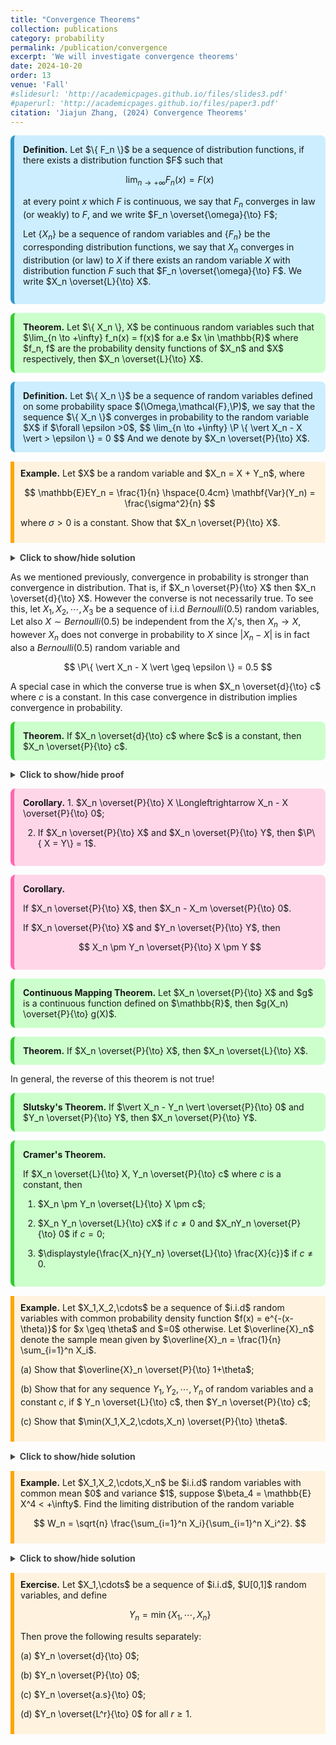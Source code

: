 ```yaml
---
title: "Convergence Theorems"
collection: publications
category: probability
permalink: /publication/convergence
excerpt: 'We will investigate convergence theorems'
date: 2024-10-20
order: 13
venue: 'Fall'
#slidesurl: 'http://academicpages.github.io/files/slides3.pdf'
#paperurl: 'http://academicpages.github.io/files/paper3.pdf'
citation: 'Jiajun Zhang, (2024) Convergence Theorems'
--- 
```


<div style="background-color: #cceeff; padding: 1em; border-left: 6px solid #3399cc; border-radius: 8px; margin: 1em 0;">
  <strong>Definition.</strong> Let $\{ F_n \}$ be a sequence of distribution functions, if there exists a distribution function $F$ such that 
  
$$
\lim_{n \to +\infty} F_n(x) = F(x)
$$

at every point $x$ which $F$ is continuous, we say that $F_n$ converges in law (or weakly) to $F$, and we write $F_n \overset{\omega}{\to} F$;

Let $\{ X_n \}$ be a sequence of random variables and $\{ F_n \}$ be the corresponding distribution functions, we say that $X_n$ converges in distribution (or law) to $X$ if there exists an random variable $X$ with distribution function $F$ such that $F_n \overset{\omega}{\to} F$. We write $X_n \overset{L}{\to} X$.

</div>



<div style="background-color: #ccffcc; padding: 1em; border-left: 6px solid #33cc33; border-radius: 8px; margin: 1em 0;">
  <strong>Theorem.</strong> Let $\{ X_n \}, X$ be continuous random variables such that $\lim_{n \to +\infty} f_n(x) = f(x)$ for a.e $x \in \mathbb{R}$ where $f_n, f$ are the probability density functions of $X_n$ and $X$ respectively, then $X_n \overset{L}{\to} X$.
</div>


<div style="background-color: #cceeff; padding: 1em; border-left: 6px solid #3399cc; border-radius: 8px; margin: 1em 0;">
  <strong>Definition.</strong> Let $\{ X_n \}$ be a sequence of random variables defined on some probability space $(\Omega,\mathcal{F},\P)$, we say that the sequence $\{ X_n \}$ converges in probability to the random variable $X$ if $\forall \epsilon >0$,
$$
\lim_{n \to +\infty} \P \{ \vert X_n - X \vert > \epsilon \} = 0
$$
And we denote by $X_n \overset{P}{\to} X$.
</div>

<div style="border-left: 6px solid orange; background-color: #fff3e0; padding: 10px; margin: 15px 0;">
  <strong>Example.</strong> Let $X$ be a random variable and $X_n = X + Y_n$, where
  
$$
\mathbb{E}EY_n = \frac{1}{n} \hspace{0.4cm} \mathbf{Var}(Y_n) = \frac{\sigma^2}{n}
$$

where $\sigma >0$ is a constant. Show that $X_n \overset{P}{\to} X$.
</div>
 
<details style="margin-top: 1em;">
  <summary style="font-weight: bold; color: #444; cursor: pointer;">
    Click to show/hide solution
  </summary>
  <div style="border-left: 6px solid gray; background-color: #f9f9f9; padding: 10px; margin-top: 10px;">
    <strong>Solution.</strong><br>
    By triangle inequality, we have
    
$$
\vert Y_n \vert \leq \vert Y_n - \mathbb{E} Y_n \vert + \vert \mathbb{E} Y_n \vert = \vert Y_n - \mathbb{E} Y_n \vert + \frac{1}{n}.
$$

Then, $\forall \epsilon >0$, we have

$$
\begin{align*}
\P\{ \vert X_n - X \vert \geq \epsilon \} & = \P \{ \vert Y_n \vert \geq \epsilon \}\\
& \leq \P \left\{ \vert Y_n -\mathbb{E} Y_n \vert + \frac{1}{n} \geq \epsilon \right\} \\
& = \P \left\{ \vert Y_n - \mathbb{E} Y_n \vert \geq \epsilon - \frac{1}{n} \right\} \\
& \leq \frac{\mathbf{Var}(Y_n)}{\left( \epsilon - \frac{1}{n} \right)^2} \hspace{2cm} \text{By Chebyshev's Inequality} \\
& = \frac{\sigma^2}{n \left( \epsilon - \frac{1}{n} \right)^2} \to 0, \hspace{1cm} \text{as $n \to +\infty$}.
\end{align*}
$$

Therefore we conclude that $X_n \overset{P}{\to} X$.
  </div>
</details>




As we mentioned previously, convergence in probability is stronger than convergence in distribution. That is, if $X_n \overset{P}{\to} X$ then $X_n \overset{d}{\to} X$. However the converse is not necessarily true. To see this, let $X_1,X_2,\cdots,X_3$ be a sequence of i.i.d $Bernoulli(0.5)$ random variables, Let also $X \sim Bernoulli(0.5)$ be independent from the $X_i$'s, then $X_n \to X$, however $X_n$ does not converge in probability to $X$ since $\vert X_n - X \vert$ is in fact also a $Bernoulli(0.5)$ random variable and

$$
\P\{ \vert X_n - X \vert \geq \epsilon \} = 0.5
$$

A special case in which the converse true is when $X_n \overset{d}{\to} c$ where $c$ is a constant. In this case convergence in distribution implies convergence in probability.

<div style="background-color: #ccffcc; padding: 1em; border-left: 6px solid #33cc33; border-radius: 8px; margin: 1em 0;">
  <strong>Theorem.</strong> If $X_n \overset{d}{\to} c$ where $c$ is a constant, then $X_n \overset{P}{\to} c$.
</div>



<details style="margin-top: 1em;">
  <summary style="font-weight: bold; color: #444; cursor: pointer;">
    Click to show/hide proof
  </summary>
  <div style="border-left: 6px solid gray; background-color: #f9f9f9; padding: 10px; margin-top: 10px;">
    <strong>Proof.</strong><br>
    Suppose $X_n$ has distribution function $F_X$, then by definition we know that $\lim_{n \to +\infty} F_X = c$. Now for anny $k>0$ we have

  $$
\begin{align*}
\P\{ \vert X_n - c \vert < k \} &= \P \{ -k < X_n - c < k\} \\
&= \P\{ -k+c < X_n < k+c \}\\
&= F_{X}(k+c) - F_X(-k+c) \\
&=1
\end{align*}
$$

thus $X_n \overset{P}{\to} c$.
  </div>
</details>





<div style="background-color: #ffd6e8; padding: 1em; border-left: 6px solid #ff66b2; border-radius: 8px; margin: 1em 0;">
  <strong>Corollary.</strong> 
  1. $X_n \overset{P}{\to} X \Longleftrightarrow
X_n - X \overset{P}{\to} 0$;

2.  If $X_n \overset{P}{\to} X$ and $X_n \overset{P}{\to} Y$, then $\P\{ X = Y\} = 1$.
</div>


<div style="background-color: #ffd6e8; padding: 1em; border-left: 6px solid #ff66b2; border-radius: 8px; margin: 1em 0;">
  <strong>Corollary.</strong> 
  
  If $X_n  \overset{P}{\to} X$, then $X_n - X_m \overset{P}{\to} 0$.



If $X_n \overset{P}{\to} X$ and $Y_n \overset{P}{\to} Y$, then 

$$
X_n \pm Y_n \overset{P}{\to} X \pm Y
$$

</div>


<div style="background-color: #ccffcc; padding: 1em; border-left: 6px solid #33cc33; border-radius: 8px; margin: 1em 0;">
  <strong>Continuous Mapping Theorem.</strong> Let $X_n \overset{P}{\to} X$ and $g$ is a continuous function defined on $\mathbb{R}$, then $g(X_n) \overset{P}{\to} g(X)$.
</div>



<div style="background-color: #ccffcc; padding: 1em; border-left: 6px solid #33cc33; border-radius: 8px; margin: 1em 0;">
  <strong>Theorem.</strong> If $X_n \overset{P}{\to} X$, then $X_n \overset{L}{\to} X$.
</div>


In general, the reverse of this theorem is not true!



<div style="background-color: #ccffcc; padding: 1em; border-left: 6px solid #33cc33; border-radius: 8px; margin: 1em 0;">
  <strong>Slutsky's Theorem.</strong> 
If $\vert X_n - Y_n \vert \overset{P}{\to} 0$ and $Y_n \overset{P}{\to} Y$, then $X_n \overset{P}{\to} Y$.
</div>


<div style="background-color: #ccffcc; padding: 1em; border-left: 6px solid #33cc33; border-radius: 8px; margin: 1em 0;">
  <strong>Cramer's Theorem.</strong> 

If $X_n \overset{L}{\to} X, Y_n \overset{P}{\to} c$ where $c$ is a constant, then

1. $X_n \pm Y_n \overset{L}{\to} X \pm c$;

2. $X_n Y_n \overset{L}{\to} cX$ if $c\neq 0$ and $X_nY_n \overset{P}{\to} 0$ if $c=0$;

3. $\displaystyle{\frac{X_n}{Y_n} \overset{L}{\to} \frac{X}{c}}$ if $c \neq 0$.
</div>



<div style="border-left: 6px solid orange; background-color: #fff3e0; padding: 10px; margin: 15px 0;">
  <strong>Example.</strong> Let $X_1,X_2,\cdots$ be a sequence of $i.i.d$ random variables with common probability density function $f(x) = e^{-(x-\theta)}$ for $x \geq \theta$ and $=0$ otherwise. Let $\overline{X}_n$ denote the sample mean given by $\overline{X}_n = \frac{1}{n} \sum_{i=1}^n X_i$.

(a) Show that $\overline{X}_n \overset{P}{\to} 1+\theta$;

(b) Show that for any sequence $Y_1,Y_2,\cdots,Y_n$ of random variables and a constant $c$, if $ Y_n \overset{L}{\to} c$, then $Y_n \overset{P}{\to} c$;

(c) Show that $\min(X_1,X_2,\cdots,X_n) \overset{P}{\to} \theta$.
</div>
 
<details style="margin-top: 1em;">
  <summary style="font-weight: bold; color: #444; cursor: pointer;">
    Click to show/hide solution
  </summary>
  <div style="border-left: 6px solid gray; background-color: #f9f9f9; padding: 10px; margin-top: 10px;">
    <strong>Solution.</strong><br>
    (a) : First we find $\mathbb{E} X$, since those are $i.i.d$, they must have the same $\mathbb{E} X$ value:

  $$
\begin{align*}
\mathbb{E} X &= \int_{-\infty}^{+\infty} x f_X(x) dx \\
& = \int_{\theta}^{+\infty} x e^{-(x - \theta)} dx\\
& = -xe^{-(x - \theta)} \Bigg\vert_{\theta}^{+\infty}
- \int_{\theta}^{+\infty} -e^{-(x - \theta)} dx \\
& = \theta + 1.
\end{align*}
$$


Then, we find out that what we want to show is just $\overline{X}_n \overset{P}{\to} \mathbb{E} X$, to further prove this we consider for any $\epsilon>0$, the term
$\P \{ \vert \overline{X}_n - \mathbb{E} X \vert >\epsilon \}$, and by Chevbeshev's inequality,

$$
\begin{align*}
\P\{ \vert \overline{X}_n - \mathbb{E} X \vert > \epsilon \} &\leq \frac{\mathbf{Var}(\overline{X}_n)}{\epsilon^2} \\
& = \frac{\frac{1}{n} \mathbf{Var}(X)}{\epsilon^2}\\
& = \frac{\mathbf{Var}(X)}{\epsilon^2} \cdot \frac{1}{n} \to 0, \text{as $n \to +\infty$}.
\end{align*}
$$

So we have proved that $\overline{X}_n \overset{P}{\to} 1+\theta$.

(b) : By definition, $Y_n \overset{L}{\to} c$ implies $\lim_{n \to +\infty} F_{Y_n} = c$ where $c$ is a constant and $F_{Y_n}$ is the distribution function of the random variable $Y_n$, and we have

$$
\begin{align*}
\P \{ \vert Y_n - c \vert < \epsilon \} &= \P\{ -\epsilon < Y_n - c < \epsilon \} \\
&= \P\{ -\epsilon + c < Y_n < \epsilon + c \} \\
&= F_{Y_n}(\epsilon + c) - F_{Y_n}(-\epsilon + c) \\
& \overset{\text{as $n \to +\infty$}}{\to} 1
\end{align*}
$$

Thus we have proved that $Y_n \overset{P}{\to} c$.

(c) : Define $X_0 = \min(X_1,X_2,\cdots,X_n)$, then by definition, 

$$
\begin{align*}
\P(X_0 \geq x) \implies \P(X_1 \geq x, X_2 \geq x, \cdots, X_n \geq x) &= \left( \int_{x}^{+\infty} e^{-(t - \theta)} dt \right)^n \\
&=e^{-n(x - \theta)}, \text{if $x > \theta$}.
\end{align*}
$$

Thus we have 

$$
f_{Y_0}(x) = \begin{cases} 1 : x \leq \theta \\ e^{-n(y - \theta)} : y > \theta \end{cases}
$$

and the distribution function is

$$
F_{Y_0}(x) = \begin{cases} 0 : x \leq \theta \\ e^{-n(x - \theta)} : x > \theta \end{cases}
$$

as $n \to +\infty$, $F_{Y_0}(x) \to \begin{cases} 0 : x \leq \theta \\ 1: y > \theta \end{cases}$ and hence we have $Y_n \overset{L}{\to} \theta$ where $\theta$ is a constant, and thus by (b), $Y_n \overset{P}{\to} \theta$.
 </div>
</details>




<div style="border-left: 6px solid orange; background-color: #fff3e0; padding: 10px; margin: 15px 0;">
  <strong>Example.</strong>  Let $X_1,X_2,\cdots,X_n$ be $i.i.d$ random variables with common mean $0$ and variance $1$, suppose $\beta_4 = \mathbb{E} X^4 < +\infty$. Find the limiting distribution of the random variable
    
$$
W_n = \sqrt{n} \frac{\sum_{i=1}^n X_i}{\sum_{i=1}^n X_i^2}.
$$
</div>

<details style="margin-top: 1em;">
  <summary style="font-weight: bold; color: #444; cursor: pointer;">
    Click to show/hide solution
  </summary>
  <div style="border-left: 6px solid gray; background-color: #f9f9f9; padding: 10px; margin-top: 10px;">
    <strong>Solution.</strong><br>
     Note that
    
$$
W_n = \sqrt{n} \frac{\sum_{i=1}^n X_i}{\sum_{i=1}^n X_i^2} = \frac{\frac{\sum X_i}{\sqrt{n}}}{\frac{\sum X_i^2}{n}}
$$

We define

$$
U_n = \frac{\sum_{i=1}^n X_i}{\sqrt{n}}, V_n = \frac{\sum_{i=1}^n X_i^2}{n}
$$

Then, according to the properties of $X_i$, we know that $\mu = 0, \sigma = 1$, and the Central Limit Theorem states that

$$
\frac{\sum_{i=1}^n X_n - \mu}{\sigma / \sqrt{n}} \to N(0,1)
$$

If we define $\overline{X} = \frac{1}{n} \sum_{i=1}^n X_i$, then

$$
U_n = \frac{\sum_{i=1}^n X_i}{\sqrt{n}} = \frac{n\overline{X}}{\sqrt{n}} = \frac{\overline{X}}{1/\sqrt{n}} = \frac{\overline{X} - n\mu}{\sigma  \sqrt{n}} \to N(0,1)
$$

So we have $U_n \overset{L}{\to} N(0,1)$ by Central Limit Theorem.

Furthermore, if we define $Y_i = X_i^2$, then $V_n = \overline{Y}_n$, and we know that

$$
\mathbb{E}(Y) = \mathbb{E}(X^2) = \mathbf{Var}(X) + (\mathbb{E} X)^2 = 1, \mathbf{Var}(Y) = \mathbb{E}(X^4) - (\mathbb{E}(X^2))^2 = \beta_4 - 1 < +\infty
$$

And then we have

$$
\mathbb{E}(\overline{Y}_n) = \mathbb{E}\left( \frac{Y_1+\cdots+Y_n}{n} \right) = \frac{1}{n} \sum_{i=1}^n \mathbb{E} Y_i = \mathbb{E} Y = 1
$$

and

$$
\mathbf{Var}(\overline{Y}_n) = \mathbf{Var}\left( \frac{1}{n} \sum_{i=1}^n Y_i \right) =\frac{1}{n^2} \mathbf{Var}(Y_1 + \cdots+Y_n) = \frac{1}{n^2} n \mathbf{Var}(Y_i) = \frac{\mathbf{Var}(Y)}{n}.
$$

So Chevbeshev's inequality states that for any $k >0$,

$$
\begin{align*}
\P\{ \vert \overline{Y}_n - \mathbb{E} \overline{Y}_n \vert \geq k \} &\leq \frac{\mathbf{Var}(\overline{Y}_n)}{k^2}\\
& = \frac{\mathbf{Var}(Y)}{n k^2} \leq \frac{\beta_4}{n k^2} \to 0, \text{as $n \to +\infty$}.
\end{align*}
$$

So we have that $\overline{Y}_n \overset{P}{\to} 1$, and by Cramer's theorem, we have

$$
\frac{U_n}{V_n} \overset{L}{\to} N(0,1).
$$

  </div>
</details>


<div style="border-left: 6px solid orange; background-color: #fff3e0; padding: 10px; margin: 15px 0;">
  <strong>Exercise.</strong>  Let $X_1,\cdots$ be a sequence of $i.i.d$, $U[0,1]$ random variables, and define
  
$$
Y_n = \min\{ X_1,\cdots, X_n\}
$$

Then prove the following results separately:

(a) $Y_n \overset{d}{\to} 0$;

(b) $Y_n \overset{P}{\to} 0$;

(c) $Y_n \overset{a.s}{\to} 0$;

(d) $Y_n \overset{L^r}{\to} 0$ for all $r \geq 1$.
</div>














